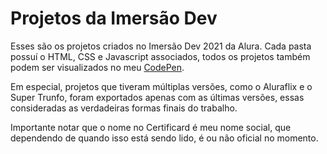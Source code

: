 # Projetos da Imersão Dev
Esses são os projetos criados no Imersão Dev 2021 da Alura.
Cada pasta possuí o HTML, CSS e Javascript associados, todos os projetos também podem ser visualizados no meu [CodePen](https://codepen.io/aiwaverse).

Em especial, projetos que tiveram múltiplas versões, como o Aluraflix e o Super Trunfo, foram exportados apenas com as últimas versões, essas consideradas as verdadeiras formas finais do trabalho.

Importante notar que o nome no Certificard é meu nome social, que dependendo de quando isso está sendo lido, é ou não oficial no momento.
